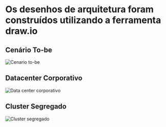 # Os desenhos de arquitetura foram construídos utilizando a ferramenta draw.io


## Cenário To-be
![Cenario to-be](https://github.com/user-attachments/assets/1ca63dc5-95a9-4858-a87e-c2298b119b7a)

## Datacenter Corporativo
![Data center corporativo](https://github.com/user-attachments/assets/c55331ed-3a42-4251-9de9-a292c58ec5f8)


## Cluster Segregado
![Cluster segregado](https://github.com/user-attachments/assets/c625e5cf-68f6-4be7-b71e-819bbc7d59a6)







